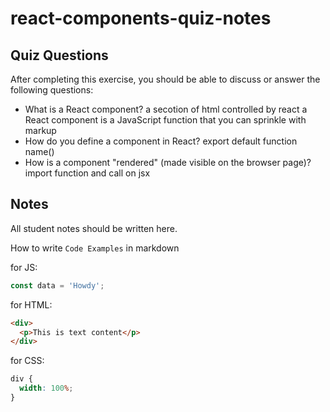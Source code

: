 # react-components-quiz-notes

## Quiz Questions

After completing this exercise, you should be able to discuss or answer the following questions:

- What is a React component?
  a secotion of html controlled by react
  a React component is a JavaScript function that you can sprinkle with markup
- How do you define a component in React?
  export default function name()
- How is a component "rendered" (made visible on the browser page)?
  import function and call on jsx

## Notes

All student notes should be written here.

How to write `Code Examples` in markdown

for JS:

```javascript
const data = 'Howdy';
```

for HTML:

```html
<div>
  <p>This is text content</p>
</div>
```

for CSS:

```css
div {
  width: 100%;
}
```
